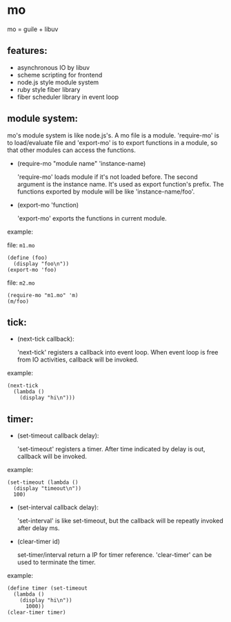 # mo

mo = guile + libuv

## features:

  * asynchronous IO by libuv
  * scheme scripting for frontend 
  * node.js style module system
  * ruby style fiber library
  * fiber scheduler library in event loop

## module system:

mo's module system is like node.js's. A mo file is a module. 'require-mo' is to load/evaluate file and 'export-mo' is to export functions in a module, so that other modules can access the functions.

  * (require-mo "module name" 'instance-name)

    'require-mo' loads module if it's not loaded before. The second argument is the instance name. It's used as export function's prefix. The functions exported by module will be like 'instance-name/foo'.

  * (export-mo 'function)

    'export-mo' exports the functions in current module. 

  example:

  file: `m1.mo`

	(define (foo)
	  (display "foo\n"))
	(export-mo 'foo)

  file: `m2.mo`

	(require-mo "m1.mo" 'm)
	(m/foo)

## tick:

  * (next-tick callback):

    'next-tick' registers a callback into event loop. When event loop is free from IO activities, callback will be invoked.

  example:

	(next-tick 
	  (lambda ()
	    (display "hi\n")))

## timer:

  * (set-timeout callback delay):

    'set-timeout' registers a timer. After time indicated by delay is out, callback will be invoked.

  example:

	(set-timeout (lambda ()
	  (display "timeout\n"))
	  100)

  * (set-interval callback delay):

    'set-interval' is like set-timeout, but the callback will be repeatly invoked after delay ms.

  * (clear-timer id)

    set-timer/interval return a IP for timer reference. 'clear-timer' can be used to terminate the timer.

  example:

	(define timer (set-timeout
	  (lambda ()
	    (display "hi\n"))
          1000))
	(clear-timer timer)


